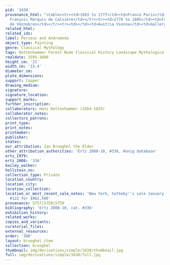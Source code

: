 ```yaml
---
pid: '3438'
provenance_html: "<table><tr><td>1693 to 1777</td><td>France Paris</td><td>Charles
  François Marquis de Calvière</td></tr><tr><td>1779 to 1805</td><td>France Paris</td><td>Château
  de Véznobres</td></tr><tr><td></td><td>Austria Vienna</td><td>Gallery Saint Lucas</td></tr></table>"
related_html: 
related_ids: 
label: Perseus and Andromeda
object_type: Painting
genre: Classical Mythology
tags: Rottenhammer Forest Nude Classical History Landscape Mythological Seascape
realdate: 1595-1600
height_cm: '21'
width_cm: '33.4'
diameter_cm: 
plate_dimensions: 
support: Copper
drawing_medium: 
signature: 
signature_location: 
support_marks: 
further_inscription: 
collaborators: Hans Rottenhammer (1564-1625)
collaborator_notes: 
collectors_patrons: 
print_type: 
print_notes: 
printmaker: 
publisher: 
states: 
our_attribution: Jan Brueghel the Elder
other_attribution_authorities: 'Ertz 2008-10, #336, Honig database'
ertz_1979: 
ertz_2008: '336'
bailey_walker: 
hollstein_no: 
collection_type: Private
location_country: 
location_city: 
location_collection: 
location_or_most_recent_sale_notes: 'New York, Sotheby''s sale January 27, 2011, lot
  #122 for $962,500'
provenance: 5757|5758|5759
bibliography: 'Ertz 2008-10, cat. #336'
exhibition_history: 
related_works: 
copies_and_variants: 
curatorial_files: 
external_resources: 
order: '308'
layout: brueghel_item
collection: brueghel
thumbnail: img/derivatives/simple/3438/thumbnail.jpg
full: img/derivatives/simple/3438/full.jpg
---
```

